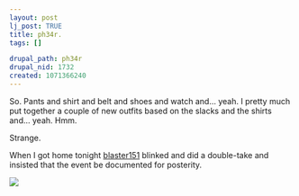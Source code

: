 ```yaml
--- 
layout: post
lj_post: TRUE
title: ph34r.
tags: []

drupal_path: ph34r
drupal_nid: 1732
created: 1071366240
---
```

So. Pants and shirt and belt and shoes and watch and... yeah. I pretty much put together a couple of new outfits based on the slacks and the shirts and... yeah. Hmm.

Strange.

When I got home tonight <a href="http://blaster151.livejournal.com">blaster151</a> blinked and did a double-take and insisted that the event be documented for posterity.

<lj-cut text="ph34r the black."><img src="/files/lj-photos/moi/black.jpg">
